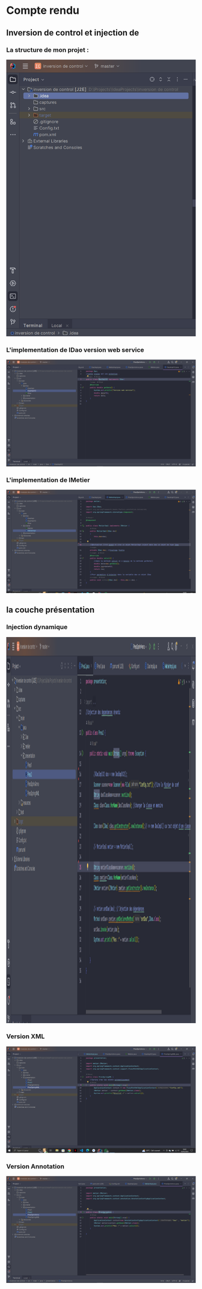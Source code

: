 <h1>Compte rendu</h1>
<h2>Inversion de control et injection de</h2>
<h3>La structure de mon projet :</h3>
<img src="./captures/StructureProjet.PNG">
<h3>L'implementation de IDao version web service</h3>
<img src="./captures/DaoImplV2.PNG">
<h3>L'implementation de IMetier</h3>
<img src="./captures/MetierImpl.PNG">
<h2>la couche présentation</h2>
<h3>Injection dynamique</h3>
<img src="./captures/InjectionDynamic.PNG" width="1917" height="1027">
<h3>Version XML</h3>
<img src="captures/VersionXML.PNG">
<h3>Version Annotation</h3>
<img src="captures/VersionAnnotation.PNG">
